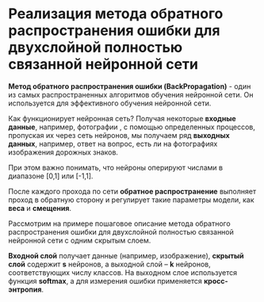 # Реализация метода обратного распространения ошибки для двухслойной полностью связанной нейронной сети

**Метод обратного распространения ошибки (BackPropagation)** - один из самых распространенных алгоритмов обучения нейронной сети. Он используется для эффективного обучения нейронной сети. 

Как функционирует нейронная сеть? Получая некоторые **входные данные**, например, фотографии , с помощью определенных процессов, пропуская их через сеть нейронов, мы получаем ряд **выходных данных**, например, ответ на вопрос, есть ли на фотографиях изображения дорожных знаков.

При этом важно понимать, что нейроны оперируют числами в диапазоне [0,1] или [-1,1].

После каждого прохода по сети **обратное распространение** выполняет проход в обратную сторону и регулирует такие параметры модели, как **веса** и **смещения**.


Рассмотрим на примере пошаговое описание метода обратного распространения ошибки для двухслойной полностью связанной нейронной сети с одним скрытым слоем. 

**Входной слой** получает данные (например, изображение), **скрытый слой** содержит **s** нейронов, а выходной слой – **k** нейронов, соответствующих числу классов. На выходном слое используется функция **softmax**, а для измерения ошибки применяется **кросс-энтропия**.
